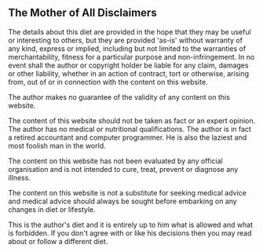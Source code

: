 <a name="disclaimer"></a>

## The Mother of All Disclaimers

The details about this diet are provided in the hope that they may be useful or interesting to others, but they are provided 'as-is' without warranty of any kind, express or implied, including but not limited to the warranties of merchantability, fitness for a particular purpose and non-infringement. In no event shall the author or copyright holder be liable for any claim, damages or other liability, whether in an action of contract, tort or otherwise, arising from, out of or in connection with the content on this website.

The author makes no guarantee of the validity of any content on this website.

The content of this website should not be taken as fact or an expert opinion. The author has no medical or nutritional qualifications. The author is in fact a retired accountant and computer programmer. He is also the laziest and most foolish man in the world.

The content on this website has not been evaluated by any official organisation and is not intended to cure, treat, prevent or diagnose any illness.

The content on this website is not a substitute for seeking medical advice and medical advice should always be sought before embarking on any changes in diet or lifestyle.

This is the author's diet and it is entirely up to him what is allowed and what is forbidden. If you don't agree with or like his decisions then you may read about or follow a different diet.

